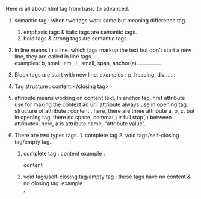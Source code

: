 Here is all about html tag from basic to advanced.

1. semantic tag : when two tags work same but meaning difference tag.
    1. emphasis tags & italic tags are semantic tags.
    2. bold tags & strong tags are semantic tags.
2. in line means in a line. which tags markup the text but don't start a new line, they are called in line tags.     
    examples: b, small, em , i , small, span, anchor(a)................
3. Block tags are start with new line. examples : p, heading, div.......

4. Tag structure : <opening tag> content </closing tag>

5. attribute means working on content text. In anchor tag, href attribute use for making the context ad url. 
attribute always use in opening tag. structure of attribute : <tag a=" " b=" " c=" "> content </tag> . here, there are three attribute a, b, c. but in opening tag, there no space, comma(,) ir full stop(.) between attributes.
here, a is attribute name, "attribute value".

6. There are two types tags. 1. complete tag  2. void tags/self-closing tag/empty tag. 
    1. complete tag : <opening tag> content <self-closing tag> 
        example : <p>content</p> 
    2. void tags/self-closing tag/empty tag : these tags have no content & no closing tag. example : <br>, <img>
